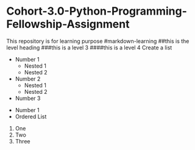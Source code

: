 # Cohort-3.0-Python-Programming-Fellowship-Assignment
This repository is for learning purpose
#markdown-learning
##this is the level heading
###this is a level 3
####this is a level 4
Create a list
- Number 1
  - Nested 1
  - Nested 2
- Number 2
  - Nested 1
  - Nested 2
- Number 3
* Number 1
* Ordered List
1. One
2. Two
3. Three
